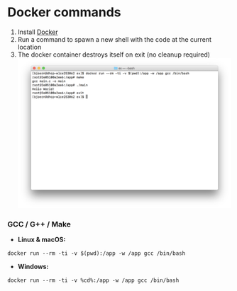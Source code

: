 # Docker commands

1. Install [Docker](https://www.docker.com/)
2. Run a command to spawn a new shell with the code at the current location
3. The docker container destroys itself on exit (no cleanup required)
![Sample Terminal](./img/terminal.png)

### GCC / G++ / Make
* **Linux & macOS:**
```
docker run --rm -ti -v $(pwd):/app -w /app gcc /bin/bash
```
* **Windows:**
```
docker run --rm -ti -v %cd%:/app -w /app gcc /bin/bash
```

